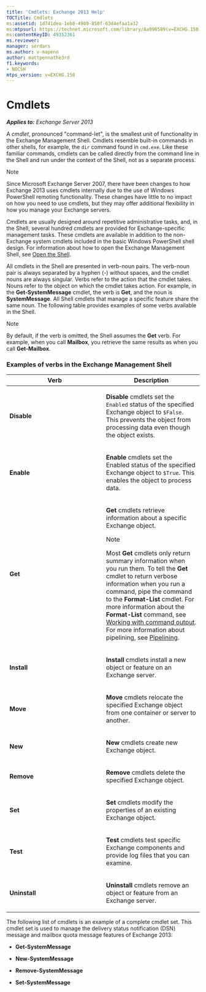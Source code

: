 ```yaml
---
title: 'Cmdlets: Exchange 2013 Help'
TOCTitle: Cmdlets
ms:assetid: 1d741dea-1eb8-4909-850f-63d4efaa1a32
ms:mtpsurl: https://technet.microsoft.com/library/Aa996589(v=EXCHG.150)
ms:contentKeyID: 49352361
ms.reviewer: 
manager: serdars
ms.author: v-mapenn
author: mattpennathe3rd
f1.keywords:
- NOCSH
mtps_version: v=EXCHG.150
---
```


# Cmdlets

_**Applies to:** Exchange Server 2013_

A *cmdlet*, pronounced "command-let", is the smallest unit of functionality in the Exchange Management Shell. Cmdlets resemble built-in commands in other shells, for example, the `dir` command found in `cmd.exe`. Like these familiar commands, cmdlets can be called directly from the command line in the Shell and run under the context of the Shell, not as a separate process.

> [!NOTE]
> Since Microsoft Exchange Server 2007, there have been changes to how Exchange 2013 uses cmdlets internally due to the use of Windows PowerShell remoting functionality. These changes have little to no impact on how you need to use cmdlets, but they may offer additional flexibility in how you manage your Exchange servers.

Cmdlets are usually designed around repetitive administrative tasks, and, in the Shell, several hundred cmdlets are provided for Exchange-specific management tasks. These cmdlets are available in addition to the non-Exchange system cmdlets included in the basic Windows PowerShell shell design. For information about how to open the Exchange Management Shell, see [Open the Shell](https://docs.microsoft.com/powershell/exchange/open-the-exchange-management-shell).

All cmdlets in the Shell are presented in verb-noun pairs. The verb-noun pair is always separated by a hyphen (-) without spaces, and the cmdlet nouns are always singular. Verbs refer to the action that the cmdlet takes. Nouns refer to the object on which the cmdlet takes action. For example, in the **Get-SystemMessage** cmdlet, the verb is **Get**, and the noun is **SystemMessage**. All Shell cmdlets that manage a specific feature share the same noun. The following table provides examples of some verbs available in the Shell.

> [!NOTE]
> By default, if the verb is omitted, the Shell assumes the <STRONG>Get</STRONG> verb. For example, when you call <STRONG>Mailbox</STRONG>, you retrieve the same results as when you call <STRONG>Get-Mailbox</STRONG>.

### Examples of verbs in the Exchange Management Shell

<table>
<colgroup>
<col style="width: 50%" />
<col style="width: 50%" />
</colgroup>
<thead>
<tr class="header">
<th>Verb</th>
<th>Description</th>
</tr>
</thead>
<tbody>
<tr class="odd">
<td><p><strong>Disable</strong></p></td>
<td><p><strong>Disable</strong> cmdlets set the <code>Enabled</code> status of the specified Exchange object to <code>$False</code>. This prevents the object from processing data even though the object exists.</p></td>
</tr>
<tr class="even">
<td><p><strong>Enable</strong></p></td>
<td><p><strong>Enable</strong> cmdlets set the Enabled status of the specified Exchange object to <code>$True</code>. This enables the object to process data.</p></td>
</tr>
<tr class="odd">
<td><p><strong>Get</strong></p></td>
<td><p><strong>Get</strong> cmdlets retrieve information about a specific Exchange object.</p>

> [!NOTE]
> Most <STRONG>Get</STRONG> cmdlets only return summary information when you run them. To tell the <STRONG>Get</STRONG> cmdlet to return verbose information when you run a command, pipe the command to the <STRONG>Format-List</STRONG> cmdlet. For more information about the <STRONG>Format-List</STRONG> command, see <A href="working-with-command-output-exchange-2013-help.md">Working with command output</A>. For more information about pipelining, see <A href="https://docs.microsoft.com/powershell/module/microsoft.powershell.core/about/about_pipelines">Pipelining</A>.

</td>
</tr>
<tr class="even">
<td><p><strong>Install</strong></p></td>
<td><p><strong>Install</strong> cmdlets install a new object or feature on an Exchange server.</p></td>
</tr>
<tr class="odd">
<td><p><strong>Move</strong></p></td>
<td><p><strong>Move</strong> cmdlets relocate the specified Exchange object from one container or server to another.</p></td>
</tr>
<tr class="even">
<td><p><strong>New</strong></p></td>
<td><p><strong>New</strong> cmdlets create new Exchange object.</p></td>
</tr>
<tr class="odd">
<td><p><strong>Remove</strong></p></td>
<td><p><strong>Remove</strong> cmdlets delete the specified Exchange object.</p></td>
</tr>
<tr class="even">
<td><p><strong>Set</strong></p></td>
<td><p><strong>Set</strong> cmdlets modify the properties of an existing Exchange object.</p></td>
</tr>
<tr class="odd">
<td><p><strong>Test</strong></p></td>
<td><p><strong>Test</strong> cmdlets test specific Exchange components and provide log files that you can examine.</p></td>
</tr>
<tr class="even">
<td><p><strong>Uninstall</strong></p></td>
<td><p><strong>Uninstall</strong> cmdlets remove an object or feature from an Exchange server.</p></td>
</tr>
</tbody>
</table>

The following list of cmdlets is an example of a complete cmdlet set. This cmdlet set is used to manage the delivery status notification (DSN) message and mailbox quota message features of Exchange 2013:

  - **Get-SystemMessage**

  - **New-SystemMessage**

  - **Remove-SystemMessage**

  - **Set-SystemMessage**
